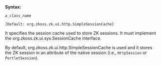 **Syntax:**

<session-cache-class>*`a_class_name`*</session-cache-class>

`[Default: `<javadoc>`org.zkoss.zk.ui.http.SimpleSessionCache`</javadoc>`]`

It specifies the session cache used to store ZK sessions. It must
implement the
<javadoc type="interface">org.zkoss.zk.ui.sys.SessionCache</javadoc>
interface.

By default, <javadoc>org.zkoss.zk.ui.http.SimpleSessionCache</javadoc>
is used and it stores the ZK session in an attribute of the native
session (i.e., `HttpSession` or `PortletSession`).


